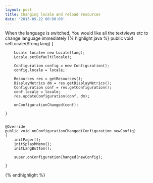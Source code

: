 ```yaml
---
layout: post
title: Changing locale and reload resources
date: '2013-09-22 00:00:00'
---
```

When the language is switched, You would like all the textviews etc to change language immediately
{% highlight java %}
public void setLocale(String lang) {

        Locale locale= new Locale(lang);
        Locale.setDefault(locale);

        Configuration config = new Configuration();
        config.locale = locale;

        Resources res = getResources();
        DisplayMetrics dm = res.getDisplayMetrics();
        Configuration conf = res.getConfiguration();
        conf.locale = locale;
        res.updateConfiguration(conf, dm);

        onConfigurationChanged(conf);

    }


    @Override
    public void onConfigurationChanged(Configuration newConfig)
    {
        initPager();
        initSplashMenu();
        initLangButton();

        super.onConfigurationChanged(newConfig);

    }
{% endhighlight %}
